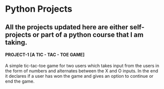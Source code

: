 <h1>Python Projects</h1>
<h2>All the projects updated here are either self-projects or part of a python course that I am taking.</h3>

<h4>  PROJECT-1 [A TIC - TAC - TOE GAME] </h4>
<p>  A simple tic-tac-toe game for two users which takes input from the users in the form of numbers and alternates between the X and O inputs. In the end it declares if a user has won the game and gives an option to continue or end the game. </p>

